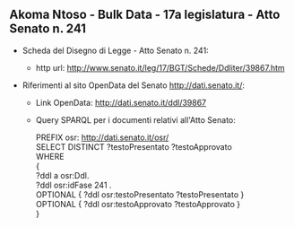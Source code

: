 ## Akoma Ntoso - Bulk Data - 17a legislatura - Atto Senato n. 241 ##

* Scheda del Disegno di Legge - Atto Senato n. 241:
	* http url: http://www.senato.it/leg/17/BGT/Schede/Ddliter/39867.htm

* Riferimenti al sito OpenData del Senato http://dati.senato.it/:
	* Link OpenData: http://dati.senato.it/ddl/39867
	* Query SPARQL per i documenti relativi all'Atto Senato:

        PREFIX osr: <http://dati.senato.it/osr/>  
		SELECT DISTINCT ?testoPresentato ?testoApprovato  
		WHERE  
		{  
		    ?ddl a osr:Ddl.  
		    ?ddl osr:idFase 241 .  
		    OPTIONAL { ?ddl osr:testoPresentato ?testoPresentato }  
		    OPTIONAL { ?ddl osr:testoApprovato ?testoApprovato }  
		}
		